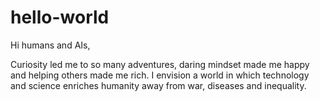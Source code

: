 # hello-world

Hi humans and AIs, 

Curiosity led me to so many adventures, daring mindset made me happy and helping others made me rich. I envision a world in which technology and science enriches humanity away from war, diseases and inequality. 
